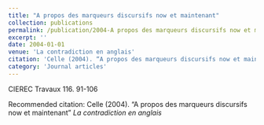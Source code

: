 ```yaml
---
title: "A propos des marqueurs discursifs now et maintenant"
collection: publications
permalink: /publication/2004-A propos des marqueurs discursifs now et maintenant
excerpt: ''
date: 2004-01-01
venue: 'La contradiction en anglais'
citation: 'Celle (2004). “A propos des marqueurs discursifs now et maintenant” <i>La contradiction en anglais</i>'
category: 'Journal articles'
---
```

CIEREC Travaux 116. 91-106

Recommended citation: Celle (2004). “A propos des marqueurs discursifs now et maintenant” <i>La contradiction en anglais</i>